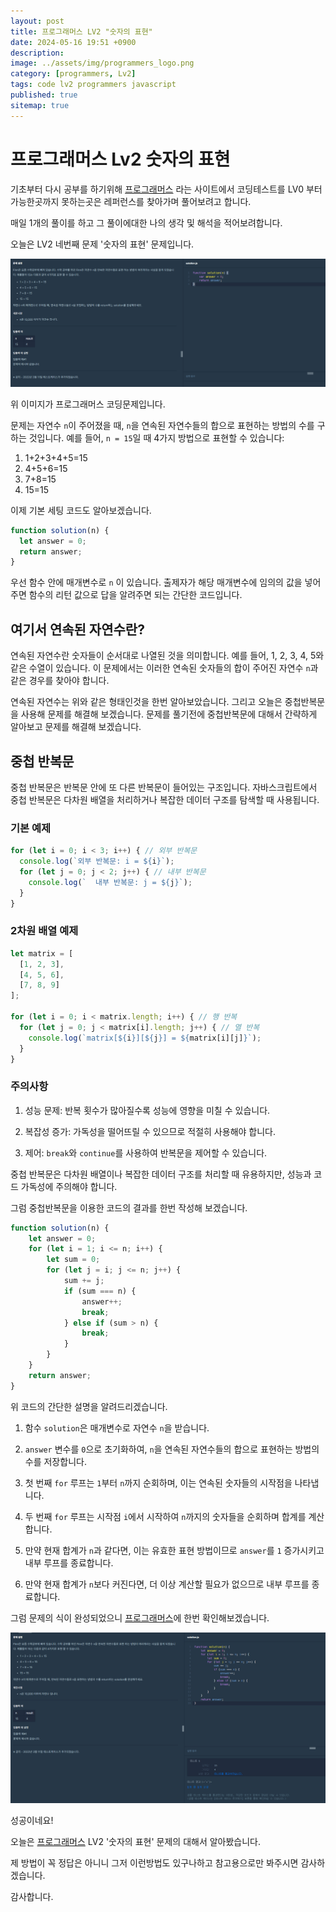 ```yaml
---
layout: post
title: 프로그래머스 LV2 "숫자의 표현"
date: 2024-05-16 19:51 +0900
description: 
image: ../assets/img/programmers_logo.png
category: [programmers, Lv2]
tags: code lv2 programmers javascript
published: true
sitemap: true
---
```


# 프로그래머스 Lv2 숫자의 표현

  기초부터 다시 공부를 하기위해 [프로그래머스](https://programmers.co.kr/) 라는 사이트에서
  코딩테스트를 LV0 부터 가능한곳까지 못하는곳은 레퍼런스를 찾아가며 풀어보려고 합니다.

  매일 1개의 풀이를 하고 그 풀이에대한 나의 생각 및 해석을 적어보려합니다.

  오늘은 LV2 네번째 문제 '숫자의 표현' 문제입니다.

  ![프로그래머스 이미지](/assets/img/post44_01.png)

  위 이미지가 프로그래머스 코딩문제입니다.
  
  문제는 자연수 `n`이 주어졌을 때, `n`을 연속된 자연수들의 합으로 표현하는 방법의 수를 구하는 것입니다. 예를 들어, 
  `n = 15`일 때 4가지 방법으로 표현할 수 있습니다:

  1. 1+2+3+4+5=15
  2. 4+5+6=15
  3. 7+8=15
  4. 15=15

  이제 기본 세팅 코드도 알아보겠습니다.

```javascript
function solution(n) {
  let answer = 0;
  return answer;
}
```

우선 함수 안에 매개변수로 `n` 이 있습니다. 출제자가 해당 매개변수에 임의의 값을 넣어주면 함수의 리턴 값으로 답을 알려주면 되는 간단한 코드입니다.

## 여기서 연속된 자연수란?

연속된 자연수란 숫자들이 순서대로 나열된 것을 의미합니다. 예를 들어, 1, 2, 3, 4, 5와 같은 수열이 있습니다. 이 문제에서는 이러한 연속된 숫자들의 합이 주어진 자연수 `n`과 같은 경우를 찾아야 합니다.

연속된 자연수는 위와 같은 형태인것을 한번 알아보았습니다. 그리고 오늘은 중첩반복문을 사용해 문제를 해결해 보겠습니다. 문제를 풀기전에 중첩반복문에 대해서 간략하게 알아보고 문제를 해결해 보겠습니다.

## 중첩 반복문

중첩 반복문은 반복문 안에 또 다른 반복문이 들어있는 구조입니다. 자바스크립트에서 중첩 반복문은 다차원 배열을 처리하거나 복잡한 데이터 구조를 탐색할 때 사용됩니다.

### 기본 예제

```javascript
for (let i = 0; i < 3; i++) { // 외부 반복문
  console.log(`외부 반복문: i = ${i}`);
  for (let j = 0; j < 2; j++) { // 내부 반복문
    console.log(`  내부 반복문: j = ${j}`);
  }
}
```

### 2차원 배열 예제

```javascript
let matrix = [
  [1, 2, 3],
  [4, 5, 6],
  [7, 8, 9]
];

for (let i = 0; i < matrix.length; i++) { // 행 반복
  for (let j = 0; j < matrix[i].length; j++) { // 열 반복
    console.log(`matrix[${i}][${j}] = ${matrix[i][j]}`);
  }
}
```

### 주의사항

1. 성능 문제: 반복 횟수가 많아질수록 성능에 영향을 미칠 수 있습니다.

2. 복잡성 증가: 가독성을 떨어뜨릴 수 있으므로 적절히 사용해야 합니다.

3. 제어: `break`와 `continue`를 사용하여 반복문을 제어할 수 있습니다.

중첩 반복문은 다차원 배열이나 복잡한 데이터 구조를 처리할 때 유용하지만, 성능과 코드 가독성에 주의해야 합니다.

그럼 중첩반복문을 이용한 코드의 결과를 한번 작성해 보겠습니다.

```javascript
function solution(n) {
    let answer = 0;
    for (let i = 1; i <= n; i++) {
        let sum = 0;
        for (let j = i; j <= n; j++) {
            sum += j;
            if (sum === n) {
                answer++;
                break;
            } else if (sum > n) {
                break;
            }
        }
    }
    return answer;
}
```

위 코드의 간단한 설명을 알려드리겠습니다.

1. 함수 `solution`은 매개변수로 자연수 `n`을 받습니다.

2. `answer` 변수를 `0`으로 초기화하여, `n`을 연속된 자연수들의 합으로 표현하는 방법의 수를 저장합니다.

3. 첫 번째 `for` 루프는 `1`부터 `n`까지 순회하며, 이는 연속된 숫자들의 시작점을 나타냅니다.

4. 두 번째 `for` 루프는 시작점 `i`에서 시작하여 `n`까지의 숫자들을 순회하며 합계를 계산합니다.

5. 만약 현재 합계가 `n`과 같다면, 이는 유효한 표현 방법이므로 `answer`를 `1` 증가시키고 내부 루프를 종료합니다.

6. 만약 현재 합계가 `n`보다 커진다면, 더 이상 계산할 필요가 없으므로 내부 루프를 종료합니다.

그럼 문제의 식이 완성되었으니 [프로그래머스](https://programmers.co.kr/)에 한번 확인해보겠습니다.

![프로그래머스 이미지](/assets/img/post44_02.png)

성공이네요!

오늘은 [프로그래머스](https://programmers.co.kr/) LV2 '숫자의 표현' 문제의 대해서 알아봤습니다.

제 방법이 꼭 정답은 아니니 그저 이런방법도 있구나하고 참고용으로만 봐주시면 감사하겠습니다.

감사합니다.
